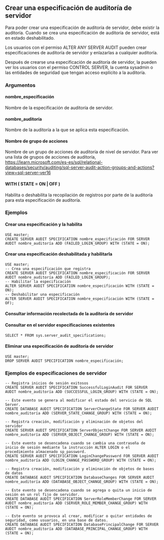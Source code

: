 ## Crear una especificación de auditoría de servidor

<p align="justify">Para poder crear una especificación de auditoría de servidor, debe existir la auditoría. Cuando se crea una especificación de auditoría de servidor, está en estado deshabilitado.

Los usuarios con el permiso ALTER ANY SERVER AUDIT pueden crear especificaciones de auditoría de servidor y enlazarlas a cualquier auditoría.

Después de crearse una especificación de auditoría de servidor, la pueden ver los usuarios con el permiso CONTROL SERVER, la cuenta sysadmin o las entidades de seguridad que tengan acceso explícito a la auditoría.</p>

### Argumentos
#### nombre_especificación
Nombre de la especificación de auditoría de servidor.

#### nombre_auditoría
Nombre de la auditoría a la que se aplica esta especificación.

#### Nombre de grupo de acciones
Nombre de un grupo de acciones de auditoría de nivel de servidor. Para ver una lista de grupos de acciones de auditoría, https://learn.microsoft.com/es-es/sql/relational-databases/security/auditing/sql-server-audit-action-groups-and-actions?view=sql-server-ver16

#### WITH ( STATE =  ON | OFF )
Habilita o deshabilita la recopilación de registros por parte de la auditoría para esta especificación de auditoría.

### Ejemplos

#### Crear una especificación y la habilita
```
USE master;
CREATE SERVER AUDIT SPECIFICATION nombre_especificación FOR SERVER AUDIT nombre_auditoría ADD (FAILED_LOGIN_GROUP) WITH (STATE = ON);
```

#### Crear una especificación deshabilitada y habilitarla 
```
USE master;
-- Crea una especificación que registra
CREATE SERVER AUDIT SPECIFICATION nombre_especificación FOR SERVER AUDIT nombre_auditoría ADD (FAILED_LOGIN_GROUP);
-- Habilitar la especificación
ALTER SERVER AUDIT SPECIFICATION nombre_especificación WITH (STATE = ON);
-- Deshabilitar una especificación
ALTER SERVER AUDIT SPECIFICATION nombre_especificación WITH (STATE = OF);
```

#### Consultar información recolectada de la auditoría de servidor


#### Consultar en el servidor especificaciones existentes

```
SELECT * FROM sys.server_audit_specifications;
```

#### Eliminar una especificación de auditoría de servidor

```
USE master;
DROP SERVER AUDIT SPECIFICATION nombre_especificación;
```

### Ejemplos de especificaciones de servidor

```
-- Registra inicios de sesión exitosos
CREATE SERVER AUDIT SPECIFICATION SuccessfulLoginAudit FOR SERVER AUDIT nombre_auditoría ADD (SUCCESSFUL_LOGIN_GROUP) WITH (STATE = ON);
````

```
-- Este evento se genera al modificar el estado del servicio de SQL Server.
CREATE DATABASE AUDIT SPECIFICATION ServerChangeState FOR SERVER AUDIT nombre_auditoría ADD (SERVER_STATE_CHANGE_GROUP) WITH (STATE = ON);
````

```
-- Registra creación, modificación y eliminación de objetos del servidor
CREATE SERVER AUDIT SPECIFICATION ServerObjectChange FOR SERVER AUDIT nombre_auditoría ADD (SERVER_OBJECT_CHANGE_GROUP) WITH (STATE = ON);
````
```
-- Este evento se desencadena cuando se cambia una contraseña de inicio de sesión mediante la instrucción ALTER LOGIN o el procedimiento almacenado sp_password.
CREATE SERVER AUDIT SPECIFICATION LoginChangePassword FOR SERVER AUDIT nombre_auditoría ADD (LOGIN_CHANGE_PASSWORD_GROUP) WITH (STATE = ON);
````

```
-- Registra creación, modificación y eliminación de objetos de bases de datos
CREATE DATABASE AUDIT SPECIFICATION DatabaseChanges FOR SERVER AUDIT nombre_auditoría ADD (DATABASE_OBJECT_CHANGE_GROUP) WITH (STATE = ON);
````

```
-- Este evento se desencadena cuando se agrega o quita un inicio de sesión en un rol fijo de servidor.
CREATE DATABASE AUDIT SPECIFICATION ServerRoleMemberChange FOR SERVER AUDIT nombre_auditoría ADD (SERVER_ROLE_MEMBER_CHANGE_GROUP) WITH (STATE = ON);
````

```
-- Este evento se provoca al crear, modificar o quitar entidades de seguridad, como usuarios, en una base de datos.
CREATE DATABASE AUDIT SPECIFICATION DatabasePrincipalChange FOR SERVER AUDIT nombre_auditoría ADD (DATABASE_PRINCIPAL_CHANGE_GROUP) WITH (STATE = ON);
````


